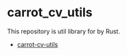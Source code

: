# carrot_cv_utils

This repository is util library for by Rust.

- [carrot-cv-utils](carrot-cv-utils/README.md)
